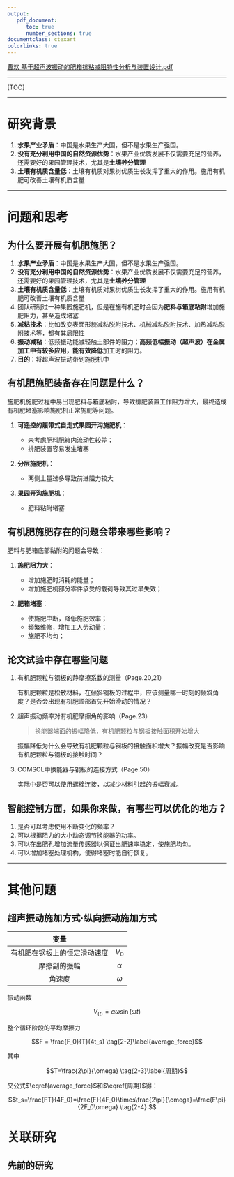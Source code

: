 ```yaml
---
output:
   pdf_document:
      toc: true
      number_sections: true
documentclass: ctexart
colorlinks: true
---
```


[曹欢 基于超声波振动的肥箱抗粘减阻特性分析与装置设计.pdf](./论文/曹欢%20基于超声波振动的肥箱抗粘减阻特性分析与装置设计.pdf)

---

[TOC]

---

# 研究背景

1. **水果产业矛盾**：中国是水果生产大国，但不是水果生产强国。
2. **没有充分利用中国的自然资源优势**：水果产业优质发展不仅需要充足的营养，还需要好的果园管理技术，尤其是**土壤养分管理**
3. **土壤有机质含量低**：土壤有机质对果树优质生长发挥了重大的作用。施用有机肥可改善土壤有机质含量

---

# 问题和思考

## 为什么要开展有机肥施肥？

1. **水果产业矛盾**：中国是水果生产大国，但不是水果生产强国。
2. **没有充分利用中国的自然资源优势**：水果产业优质发展不仅需要充足的营养，还需要好的果园管理技术，尤其是**土壤养分管理**
3. **土壤有机质含量低**：土壤有机质对果树优质生长发挥了重大的作用。施用有机肥可改善土壤有机质含量
4. 团队研制过一种果园施肥机，但是在施有机肥时会因为**肥料与箱底粘附**增加施肥阻力，甚至造成堵塞
5. **减粘技术**：比如改变表面形貌减粘脱附技术、机械减粘脱附技术、加热减粘脱附技术等，都有其局限性
6. **振动减粘**：低频振动能减轻触土部件的阻力；**高频低幅振动（超声波）**在金属加工中有较多应用，能**有效降低**加工时的阻力。
7. **目的**：将超声波振动带到施肥机中

## 有机肥施肥装备存在问题是什么？

施肥机施肥过程中易出现肥料与箱底粘附，导致排肥装置工作阻力增大，最终造成有机肥堵塞影响施肥机正常施肥等问题。

1. **可遥控的履带式自走式果园开沟施肥机**：

    - 未考虑肥料肥箱内流动性较差；
    - 排肥装置容易发生堵塞

2. **分层施肥机**：

    - 两侧土量过多导致前进阻力较大

3. **果园开沟施肥机**：

    - 肥料粘附堵塞

## 有机肥施肥存在的问题会带来哪些影响？

肥料与肥箱底部黏附的问题会导致：

1. **施肥阻力大**：
   - 增加施肥时消耗的能量；
   - 增加施肥机部分零件承受的载荷导致其过早失效；

2. **肥箱堵塞**：
   - 使施肥中断，降低施肥效率；
   - 频繁维修，增加工人劳动量；
   - 施肥不均匀；

## 论文试验中存在哪些问题

1. 有机肥颗粒与钢板的静摩擦系数的测量（Page.20,21）

   有机肥颗粒是松散材料，在倾斜钢板的过程中，应该测量哪一时刻的倾斜角度？是否会出现有机肥顶部首先开始滑动的情况？

2. 超声振动频率对有机肥摩擦角的影响（Page.23）

   > 换能器端面的振幅降低，有机肥颗粒与钢板接触面积开始增大

   振幅降低为什么会导致有机肥颗粒与钢板的接触面积增大？振幅改变是否影响有机肥颗粒与钢板的接触时间？

3. COMSOL中换能器与钢板的连接方式（Page.50）

   实际中是否可以使用螺栓连接，以减少材料引起的振幅衰减。

## 智能控制方面，如果你来做，有哪些可以优化的地方？

1. 是否可以考虑使用不断变化的频率？
2. 可以根据阻力的大小动态调节换能器的功率。
3. 可以在出肥孔增加流量传感器以保证出肥速率稳定，使施肥均匀。
4. 可以增加堵塞处理机构，使得堵塞时能自行恢复。

---

# 其他问题

## 超声振动施加方式·纵向振动施加方式

|变量| |
|:-:|:-:|
|有机肥在钢板上的恒定滑动速度|$V_0$|
|摩擦副的振幅|$\alpha$|
|角速度|$\omega$|

振动函数

$$V_{(t)}=\alpha \omega \sin ( \omega t) \tag{2-1}\label{振动函数}$$

整个循环阶段的平均摩擦力

$$F = \frac{F_0}{T}(4t_s) \tag{2-2}\label{average_force}$$

其中

$$T=\frac{2\pi}{\omega} \tag{2-3}\label{周期}$$

又公式$\eqref{average_force}$和$\eqref{周期}$得：

$$t_s=\frac{FT}{4F_0}=\frac{F}{4F_0}\times\frac{2\pi}{\omega}=\frac{F\pi}{2F_0\omega} \tag{2-4} $$

# 关联研究

## 先前的研究
